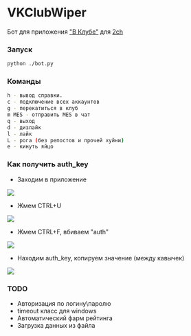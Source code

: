 # VKClubWiper

Бот для приложения ["В Клубе"](http://vk.com/app4397521) для [2ch](2ch.hk)

### Запуск

```sh
python ./bot.py
```

### Команды

```sh
h - вывод справки.
c - подключение всех аккаунтов
g - перекатиться в клуб
m MES - отправить MES в чат
q - выход
d - дизлайк
l - лайк
L - рога (без репостов и прочей хуйни)
e - кинуть яйцо
```

### Как получить auth_key

 - Заходим в приложение
 
 ![](http://pp.vk.me/c630731/v630731469/3369a/TOsGhnapEJk.jpg)

 - Жмем CTRL+U
 
![](http://pp.vk.me/c630731/v630731469/336a3/MLOeFRg5TR4.jpg)

 - Жмем CTRL+F, вбиваем "auth"

![](http://pp.vk.me/c630731/v630731469/336aa/w7Kd1J7Cnyk.jpg)

 - Находим auth_key, копируем значение (между кавычек)

![](http://pp.vk.me/c630731/v630731469/336b1/yPSzJ4nxKNk.jpg)

### TODO

 - Авторизация по логину\паролю
 - timeout класс для windows
 - Автоматический фарм рейтинга
 - Загрузка данных из файла
